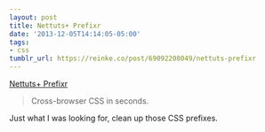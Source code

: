 ```yaml
---
layout: post
title: Nettuts+ Prefixr
date: '2013-12-05T14:14:05-05:00'
tags:
- css
tumblr_url: https://reinke.co/post/69092208049/nettuts-prefixr
---
```

[Nettuts+ Prefixr](http://prefixr.com/)  

> Cross-browser CSS in seconds.

Just what I was looking for, clean up those CSS prefixes.

